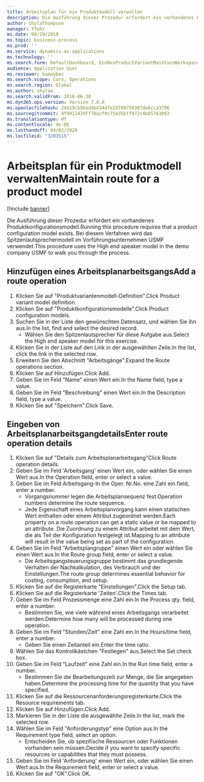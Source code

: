 ```yaml
---
title: Arbeitsplan für ein Produktmodell verwalten
description: Die Ausführung dieser Prozedur erfordert ein vorhandenes Produktkonfigurationsmodell.
author: ShylaThompson
manager: tfehr
ms.date: 08/29/2018
ms.topic: business-process
ms.prod: ''
ms.service: dynamics-ax-applications
ms.technology: ''
ms.search.form: DefaultDashboard, EcoResProductVariantMaintainWorkspace, PCProductConfigurationModelListPage, PCProductConfigurationModelDetails, PCRouteOperationDetails, WrkCtrCapabilityLookUp
audience: Application User
ms.reviewer: kamaybac
ms.search.scope: Core, Operations
ms.search.region: Global
ms.author: shylaw
ms.search.validFrom: 2016-06-30
ms.dyn365.ops.version: Version 7.0.0
ms.openlocfilehash: 24419cb9bad4b4344fe23789750387de6cca3796
ms.sourcegitcommit: 4f9912439ff78acf0c754d5bff972c4b85763093
ms.translationtype: HT
ms.contentlocale: de-DE
ms.lasthandoff: 04/02/2020
ms.locfileid: "3203515"
---
```

# <a name="maintain-route-for-a-product-model"></a><span data-ttu-id="a00e7-103">Arbeitsplan für ein Produktmodell verwalten</span><span class="sxs-lookup"><span data-stu-id="a00e7-103">Maintain route for a product model</span></span>

[!include [banner](../../includes/banner.md)]

<span data-ttu-id="a00e7-104">Die Ausführung dieser Prozedur erfordert ein vorhandenes Produktkonfigurationsmodell.</span><span class="sxs-lookup"><span data-stu-id="a00e7-104">Running this procedure requires that a product configuration model exists.</span></span> <span data-ttu-id="a00e7-105">Bei diesem Verfahren wird das Spitzenlautsprechermodell im Vorführungsunternehmen USMF verwendet.</span><span class="sxs-lookup"><span data-stu-id="a00e7-105">This procedure uses the High end speaker model in the demo company USMF to walk you through the process.</span></span>


## <a name="add-a-route-operation"></a><span data-ttu-id="a00e7-106">Hinzufügen eines Arbeitsplanarbeitsgangs</span><span class="sxs-lookup"><span data-stu-id="a00e7-106">Add a route operation</span></span>
1. <span data-ttu-id="a00e7-107">Klicken Sie auf "Produktvariantenmodell-Definition".</span><span class="sxs-lookup"><span data-stu-id="a00e7-107">Click Product variant model definition.</span></span>
2. <span data-ttu-id="a00e7-108">Klicken Sie auf "Produktkonfigurationsmodelle".</span><span class="sxs-lookup"><span data-stu-id="a00e7-108">Click Product configuration models.</span></span>
3. <span data-ttu-id="a00e7-109">Suchen Sie in der Liste den gewünschten Datensatz, und wählen Sie ihn aus.</span><span class="sxs-lookup"><span data-stu-id="a00e7-109">In the list, find and select the desired record.</span></span>
    * <span data-ttu-id="a00e7-110">Wählen Sie den Spitzenlautsprecher für diese Aufgabe aus.</span><span class="sxs-lookup"><span data-stu-id="a00e7-110">Select the High end speaker model for this exercise.</span></span>  
4. <span data-ttu-id="a00e7-111">Klicken Sie in der Liste auf den Link in der ausgewählten Zeile.</span><span class="sxs-lookup"><span data-stu-id="a00e7-111">In the list, click the link in the selected row.</span></span>
5. <span data-ttu-id="a00e7-112">Erweitern Sie den Abschnitt "Arbeitsgänge".</span><span class="sxs-lookup"><span data-stu-id="a00e7-112">Expand the Route operations section.</span></span>
6. <span data-ttu-id="a00e7-113">Klicken Sie auf Hinzufügen.</span><span class="sxs-lookup"><span data-stu-id="a00e7-113">Click Add.</span></span>
7. <span data-ttu-id="a00e7-114">Geben Sie im Feld "Name" einen Wert ein.</span><span class="sxs-lookup"><span data-stu-id="a00e7-114">In the Name field, type a value.</span></span>
8. <span data-ttu-id="a00e7-115">Geben Sie im Feld "Beschreibung" einen Wert ein.</span><span class="sxs-lookup"><span data-stu-id="a00e7-115">In the Description field, type a value.</span></span>
9. <span data-ttu-id="a00e7-116">Klicken Sie auf "Speichern".</span><span class="sxs-lookup"><span data-stu-id="a00e7-116">Click Save.</span></span>

## <a name="enter-route-operation-details"></a><span data-ttu-id="a00e7-117">Eingeben von Arbeitsplanarbeitsgangdetails</span><span class="sxs-lookup"><span data-stu-id="a00e7-117">Enter route operation details</span></span>
1. <span data-ttu-id="a00e7-118">Klicken Sie auf "Details zum Arbeitsplanarbeitsgang"</span><span class="sxs-lookup"><span data-stu-id="a00e7-118">Click Route operation details.</span></span>
2. <span data-ttu-id="a00e7-119">Geben Sie im Feld 'Arbeitsgang' einen Wert ein, oder wählen Sie einen Wert aus.</span><span class="sxs-lookup"><span data-stu-id="a00e7-119">In the Operation field, enter or select a value.</span></span>
3. <span data-ttu-id="a00e7-120">Geben Sie im Feld Arbeitsgang-</span><span class="sxs-lookup"><span data-stu-id="a00e7-120">In the Oper.</span></span> <span data-ttu-id="a00e7-121">Nr.</span><span class="sxs-lookup"><span data-stu-id="a00e7-121">No.</span></span> <span data-ttu-id="a00e7-122">eine Zahl ein.</span><span class="sxs-lookup"><span data-stu-id="a00e7-122">field, enter a number.</span></span>
    * <span data-ttu-id="a00e7-123">Vorgangsnummer legen die Arbeitsplansequenz fest.</span><span class="sxs-lookup"><span data-stu-id="a00e7-123">Operation numbers determine the route sequence.</span></span>  
    * <span data-ttu-id="a00e7-124">Jede Eigenschaft eines Arbeitsplanvorgang kann einen statischen Wert enthalten oder einem Attribut zugeordnet werden.</span><span class="sxs-lookup"><span data-stu-id="a00e7-124">Each property on a route operation can get a static value or be mapped to an attribute.</span></span> <span data-ttu-id="a00e7-125">Die Zuordnung zu einem Attribut arbeitet mit dem Wert, die als Teil der Konfiguration festgelegt ist.</span><span class="sxs-lookup"><span data-stu-id="a00e7-125">Mapping to an attribute will result in the value being set as part of the configuration.</span></span>  
4. <span data-ttu-id="a00e7-126">Geben Sie im Feld "Arbeitsplangruppe" einen Wert ein oder wählen Sie einen Wert aus.</span><span class="sxs-lookup"><span data-stu-id="a00e7-126">In the Route group field, enter or select a value.</span></span>
    * <span data-ttu-id="a00e7-127">Die Arbeitsgangsteuerungsgruppe bestimmt das grundlegende Verhalten der Nachkalkulation, des Verbrauch und der Einstellungen.</span><span class="sxs-lookup"><span data-stu-id="a00e7-127">The route group determines essential behavior for costing, consumption, and setup.</span></span>  
5. <span data-ttu-id="a00e7-128">Klicken Sie auf die Registerkarte "Einstellungen".</span><span class="sxs-lookup"><span data-stu-id="a00e7-128">Click the Setup tab.</span></span>
6. <span data-ttu-id="a00e7-129">Klicken Sie auf die Registerkarte 'Zeiten'.</span><span class="sxs-lookup"><span data-stu-id="a00e7-129">Click the Times tab.</span></span>
7. <span data-ttu-id="a00e7-130">Geben Sie im Feld Prozessmenge eine Zahl ein.</span><span class="sxs-lookup"><span data-stu-id="a00e7-130">In the Process qty. field, enter a number.</span></span>
    * <span data-ttu-id="a00e7-131">Bestimmen Sie, wie viele während eines Arbeitsgangs verarbeitet werden.</span><span class="sxs-lookup"><span data-stu-id="a00e7-131">Determine how many will be processed during one operation.</span></span>  
8. <span data-ttu-id="a00e7-132">Geben Sie im Feld "Stunden/Zeit" eine Zahl ein.</span><span class="sxs-lookup"><span data-stu-id="a00e7-132">In the Hours/time field, enter a number.</span></span>
    * <span data-ttu-id="a00e7-133">Geben Sie einen Zeitanteil ein.</span><span class="sxs-lookup"><span data-stu-id="a00e7-133">Enter the time ratio.</span></span>  
9. <span data-ttu-id="a00e7-134">Wählen Sie das Kontrollkästchen "Festlegen" aus.</span><span class="sxs-lookup"><span data-stu-id="a00e7-134">Select the Set check box.</span></span>
10. <span data-ttu-id="a00e7-135">Geben Sie im Feld "Laufzeit" eine Zahl ein.</span><span class="sxs-lookup"><span data-stu-id="a00e7-135">In the Run time field, enter a number.</span></span>
    * <span data-ttu-id="a00e7-136">Bestimmen Sie die Bearbeitungszeit zur Menge, die Sie angegeben haben.</span><span class="sxs-lookup"><span data-stu-id="a00e7-136">Determine the processing time for the quantity that you have specified.</span></span>  
11. <span data-ttu-id="a00e7-137">Klicken Sie auf die Ressourcenanforderungsregisterkarte.</span><span class="sxs-lookup"><span data-stu-id="a00e7-137">Click the Resource requirements tab.</span></span>
12. <span data-ttu-id="a00e7-138">Klicken Sie auf Hinzufügen.</span><span class="sxs-lookup"><span data-stu-id="a00e7-138">Click Add.</span></span>
13. <span data-ttu-id="a00e7-139">Markieren Sie in der Liste die ausgewählte Zeile.</span><span class="sxs-lookup"><span data-stu-id="a00e7-139">In the list, mark the selected row.</span></span>
14. <span data-ttu-id="a00e7-140">Wählen Sie im Feld "Anforderungstyp" eine Option aus.</span><span class="sxs-lookup"><span data-stu-id="a00e7-140">In the Requirement type field, select an option.</span></span>
    * <span data-ttu-id="a00e7-141">Entscheiden Sie, ob spezifische Ressourcen oder Funktionen vorhanden sein müssen.</span><span class="sxs-lookup"><span data-stu-id="a00e7-141">Decide if you want to specify specific resources or capabilities that they must possess.</span></span>  
15. <span data-ttu-id="a00e7-142">Geben Sie im Feld 'Anforderung' einen Wert ein, oder wählen Sie einen Wert aus.</span><span class="sxs-lookup"><span data-stu-id="a00e7-142">In the Requirement field, enter or select a value.</span></span>
16. <span data-ttu-id="a00e7-143">Klicken Sie auf "OK".</span><span class="sxs-lookup"><span data-stu-id="a00e7-143">Click OK.</span></span>

